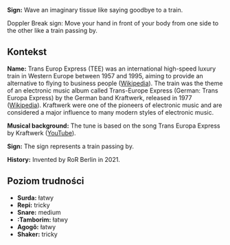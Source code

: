 **Sign:** Wave an imaginary tissue like saying goodbye to a train.

Doppler Break sign: Move your hand in front of your body from one side to the
other like a train passing by.

## Kontekst

**Name:** Trans Europ Express (TEE) was an international high-speed luxury train
in Western Europe between 1957 and 1995, aiming to provide an alternative to
flying to business people
([Wikipedia](https://en.wikipedia.org/wiki/Trans_Europ_Express)). The train was
the theme of an electronic music album called Trans-Europe Express (German:
Trans Europa Express) by the German band Kraftwerk, released in 1977
([Wikipedia](https://en.wikipedia.org/wiki/Trans-Europe_Express_(album))).
Kraftwerk were one of the pioneers of electronic music and are considered a
major influence to many modern styles of electronic music.

**Musical background:** The tune is based on the song Trans Europa Express by
Kraftwerk ([YouTube](https://www.youtube.com/watch?v=XMVokT5e0zs)).

**Sign:** The sign represents a train passing by.

**History:** Invented by RoR Berlin in 2021.

## Poziom trudności

* **Surda:** łatwy
* **Repi:** tricky
* **Snare:** medium
* **:Tamborim:** łatwy
* **Agogô:** łatwy
* **Shaker:** tricky
